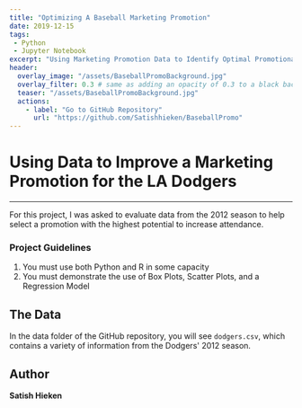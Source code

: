 ```yaml
---
title: "Optimizing A Baseball Marketing Promotion"
date: 2019-12-15
tags:
 - Python
 - Jupyter Notebook
excerpt: "Using Marketing Promotion Data to Identify Optimal Promotional Strategies"
header:
  overlay_image: "/assets/BaseballPromoBackground.jpg"
  overlay_filter: 0.3 # same as adding an opacity of 0.3 to a black background
  teaser: "/assets/BaseballPromoBackground.jpg"
  actions:
    - label: "Go to GitHub Repository"
      url: "https://github.com/Satishhieken/BaseballPromo"
---
```


# Using Data to Improve a Marketing Promotion for the LA Dodgers
***
For this project, I was asked to evaluate data from the 2012 season to help select a promotion with the highest potential to increase attendance.

### Project Guidelines
1. You must use both Python and R in some capacity
2. You must demonstrate the use of Box Plots, Scatter Plots, and a Regression Model

## The Data
In the data folder of the GitHub repository, you will see `dodgers.csv`, which contains a variety of information from the Dodgers' 2012 season.

## Author
**Satish Hieken**
